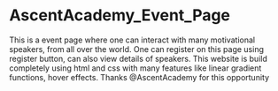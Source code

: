 # AscentAcademy_Event_Page
This is a event page where one can interact with many motivational speakers, from all over the world. One can register on this page using register button, can also view details of speakers. This website is build completely using html and css with many features like linear gradient functions, hover effects. Thanks @AscentAcademy for this opportunity
